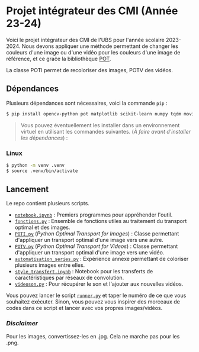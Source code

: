 # Projet intégrateur des CMI (Année 23-24)

Voici le projet intégrateur des CMI de l'UBS pour l'année scolaire 2023-2024.
Nous devons appliquer une méthode permettant de changer les couleurs d'une image ou d'une vidéo pour les couleurs d'une image de référence, et ce graĉe la bibliothèque [POT](https://github.com/PythonOT/POT).

La classe POTI permet de recoloriser des images, POTV des vidéos.

## Dépendances
Plusieurs dépendances sont nécessaires, voici la commande `pip` :

```bash
$ pip install opencv-python pot matplotlib scikit-learn numpy tqdm moviepy tensorflow
```

> Vous pouvez éventuellement les installer dans un environnement virtuel en utilisant les commandes suivantes.
> (*À faire avant d'installer les dépendances*) :

### Linux
```bash
$ python -m venv .venv
$ source .venv/bin/activate
```

## Lancement
Le repo contient plusieurs scripts.

- [`notebook.ipynb`](./notebook.ipynb) : Premiers programmes pour appréhender l'outil.
- [`fonctions.py`](./fonctions.py) : Ensemble de fonctions utiles au traitement du transport optimal et des images.
- [`POTI.py`](./POTI.py) (*Python Optimal Transport for Images*) : Classe permettant d'appliquer un transport optimal d'une image vers une autre.
- [`POTV.py`](./POTV.py) (*Python Optimal Transport for Videos*) : Classe permettant d'appliquer un transport optimal d'une image vers une vidéo. 
- [`automatisation_series.py`](./automatisation_series.py) : Expérience annexe permettant de coloriser plusieurs images entre elles.
- [`style_transfert.ipynb`](./style_transfer.ipynb) : Notebook pour les transferts de caractéristiques par réseaux de convolution.
- [`videoson.py`](./videoson.py) : Pour récupérer le son et l'ajouter aux nouvelles vidéos.

Vous pouvez lancer le script [`runner.py`](./runner.py) et taper le numéro de ce que vous souhaitez exécuter.
Sinon, vous pouvez vous inspirer des morceaux de codes dans ce script et lancer avec vos propres images/vidéos.

### *Disclaimer*
Pour les images, convertissez-les en .jpg.
Cela ne marche pas pour les .png.